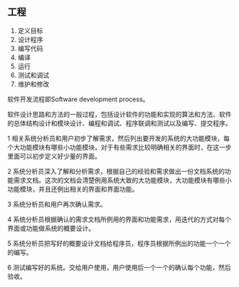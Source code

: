 ## 工程
1. 定义目标
2. 设计程序
3. 编写代码
4. 编译
5. 运行
6. 测试和调试
7. 维护和修改


软件开发流程即Software development process。

软件设计思路和方法的一般过程，包括设计软件的功能和实现的算法和方法、软件的总体结构设计和模块设计、编程和调试、程序联调和测试以及编写、提交程序。

1 相关系统分析员和用户初步了解需求，然后列出要开发的系统的大功能模块，每个大功能模块有哪些小功能模块，对于有些需求比较明确相关的界面时，在这一步里面可以初步定义好少量的界面。

2 系统分析员深入了解和分析需求，根据自己的经验和需求做出一份文档系统的功能需求文档。这次的文档会清楚例用系统大致的大功能模块，大功能模块有哪些小功能模块，并且还例出相关的界面和界面功能。

3 系统分析员和用户再次确认需求。

4 系统分析员根据确认的需求文档所例用的界面和功能需求，用迭代的方式对每个界面或功能做系统的概要设计。

5 系统分析员把写好的概要设计文档给程序员，程序员根据所例出的功能一个一个的编写。

6 测试编写好的系统。交给用户使用，用户使用后一个一个的确认每个功能，然后验收。

